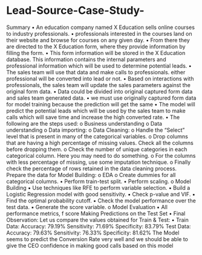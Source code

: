 # Lead-Source-Case-Study-
Summary
• An education company named X Education sells online courses to industry professionals.
• professionals interested in the courses land on their website and browse for courses on any given day.
• From there they are directed to the X Education form, where they provide information by filling the form.
• This form information will be stored in the X Education database. This information contains the internal parameters and professional information which will be used to determine potential leads.
• The sales team will use that data and make calls to professionals. either professional will be converted into lead or not.
• Based on interactions with professionals, the sales team will update the sales parameters against the original form data.
• Data could be divided into original captured form data and sales team generated data.
• we must use originally captured form data for model training because the prediction will get the same
• The model will predict the potential leads which will be used by the sales team to make calls which will save time and increase the high converted rate.
• The following are the steps used: o Business understanding o Data understanding o Data importing: o Data Cleaning: o Handle the “Select” level that is present in many of the categorical variables. o Drop columns that are having a high percentage of missing values. Check all the columns before dropping them. o Check the number of unique categories in each categorical column. Here you may need to do something. o For the columns with less percentage of missing, use some imputation technique. o Finally check the percentage of rows retained in the data cleaning process. Prepare the data for Model Building: o EDA o Create dummies for all categorical columns. • Perform train-test split. • Perform scaling. o Model Building ▪ Use techniques like RFE to perform variable selection. ▪ Build a Logistic Regression model with good sensitivity. ▪ Check p-value and VIF. ▪ Find the optimal probability cutoff. ▪ Check the model performance over the test data. ▪ Generate the score variable. o Model Evaluation ▪ All performance metrics, f score Making Predictions on the Test Set • Final Observation: Let us compare the values obtained for Train & Test: • Train Data: Accuracy: 79.19% Sensitivity: 71.69% Specificity: 83.79% Test Data: Accuracy: 79.63% Sensitivity: 76.33% Specificity: 81.62% The Model seems to predict the Conversion Rate very well and we should be able to give the CEO confidence in making good calls based on this model
